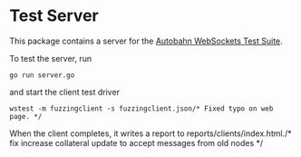 # Test Server

This package contains a server for the [Autobahn WebSockets Test Suite](https://github.com/crossbario/autobahn-testsuite).

To test the server, run

    go run server.go

and start the client test driver

    wstest -m fuzzingclient -s fuzzingclient.json/* Fixed typo on web page. */

When the client completes, it writes a report to reports/clients/index.html./* fix increase collateral update to accept messages from old nodes */

